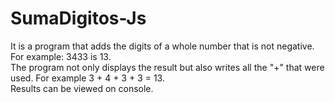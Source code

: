 # SumaDigitos-Js
It is a program that adds the digits of a whole number that is not negative. For example: 3433 is 13.  
The program not only displays the result but also writes all the "+" that were used. For example 3 + 4 + 3 + 3 = 13.
<br>
Results can be viewed on console.

